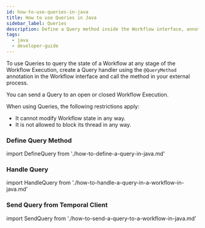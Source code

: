 ```yaml
---
id: how-to-use-queries-in-java
title: How to use Queries in Java
sidebar_label: Queries
description: Define a Query method inside the Workflow interface, annotated with the `@QueryMethod` annotation and call the method from an external process.
tags:
  - java
  - developer-guide
---
```


To use Queries to query the state of a Workflow at any stage of the Workflow Execution, create a Query handler using the `@QueryMethod` annotation in the Workflow interface and call the method in your external process.

You can send a Query to an open or closed Workflow Execution.

When using Queries, the following restrictions apply:

- It cannot modify Workflow state in any way.
- It is not allowed to block its thread in any way.

### Define Query Method

import DefineQuery from './how-to-define-a-query-in-java.md'

<DefineQuery/>

### Handle Query

import HandleQuery from './how-to-handle-a-query-in-a-workflow-in-java.md'

<HandleQuery/>

### Send Query from Temporal Client

import SendQuery from './how-to-send-a-query-to-a-workflow-in-java.md'

<SendQuery/>

